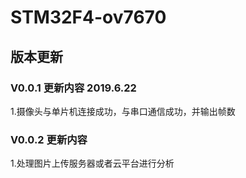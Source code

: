 # STM32F4-ov7670


## 版本更新

### V0.0.1   更新内容 2019.6.22
    
1.摄像头与单片机连接成功，与串口通信成功，并输出帧数
 
### V0.0.2   更新内容

1.处理图片上传服务器或者云平台进行分析
